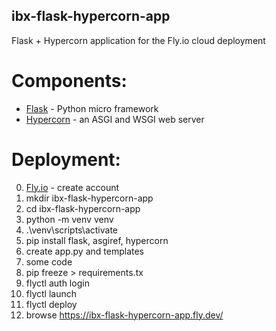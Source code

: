 ## ibx-flask-hypercorn-app

Flask + Hypercorn application for the Fly.io cloud deployment

# Components:
- [Flask](https://github.com/pallets/flask) - Python micro framework
- [Hypercorn](https://github.com/pgjones/hypercorn) - an ASGI and WSGI web server

# Deployment:
0. [Fly.io](https://fly.io) - create account
1. mkdir ibx-flask-hypercorn-app
2. cd ibx-flask-hypercorn-app
3. python -m venv venv
4. .\venv\scripts\activate
5. pip install flask, asgiref, hypercorn
6. create app.py and templates
7. some code
8. pip freeze > requirements.tx
9. flyctl auth login
10. flyctl launch
11. flyctl deploy
12. browse https://ibx-flask-hypercorn-app.fly.dev/
